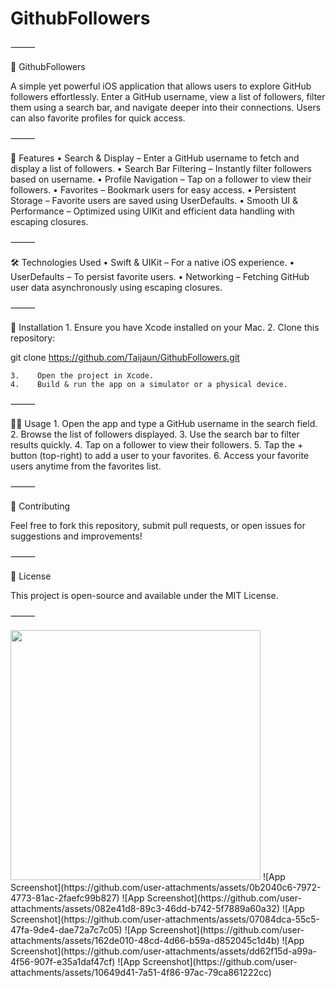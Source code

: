# GithubFollowers
⸻

📌 GithubFollowers

A simple yet powerful iOS application that allows users to explore GitHub followers effortlessly. Enter a GitHub username, view a list of followers, filter them using a search bar, and navigate deeper into their connections. Users can also favorite profiles for quick access.

⸻

🚀 Features
    •    Search & Display – Enter a GitHub username to fetch and display a list of followers.
    •    Search Bar Filtering – Instantly filter followers based on username.
    •    Profile Navigation – Tap on a follower to view their followers.
    •    Favorites – Bookmark users for easy access.
    •    Persistent Storage – Favorite users are saved using UserDefaults.
    •    Smooth UI & Performance – Optimized using UIKit and efficient data handling with escaping closures.

⸻

🛠 Technologies Used
    •    Swift & UIKit – For a native iOS experience.
    •    UserDefaults – To persist favorite users.
    •    Networking – Fetching GitHub user data asynchronously using escaping closures.

⸻

📲 Installation
    1.    Ensure you have Xcode installed on your Mac.
    2.    Clone this repository:

git clone https://github.com/Taijaun/GithubFollowers.git


    3.    Open the project in Xcode.
    4.    Build & run the app on a simulator or a physical device.

⸻

🏃‍♂️ Usage
    1.    Open the app and type a GitHub username in the search field.
    2.    Browse the list of followers displayed.
    3.    Use the search bar to filter results quickly.
    4.    Tap on a follower to view their followers.
    5.    Tap the + button (top-right) to add a user to your favorites.
    6.    Access your favorite users anytime from the favorites list.

⸻

🎯 Contributing

Feel free to fork this repository, submit pull requests, or open issues for suggestions and improvements!

⸻

📄 License

This project is open-source and available under the MIT License.

⸻

<img src="https://github.com/user-attachments/assets/196921db-a209-436d-a8ab-002814e7e044" width="400" height = "auto">
![App Screenshot](https://github.com/user-attachments/assets/0b2040c6-7972-4773-81ac-2faefc99b827)
![App Screenshot](https://github.com/user-attachments/assets/082e41d8-89c3-46dd-b742-5f7889a60a32)
![App Screenshot](https://github.com/user-attachments/assets/07084dca-55c5-47fa-9de4-dae72a7c7c05)
![App Screenshot](https://github.com/user-attachments/assets/162de010-48cd-4d66-b59a-d852045c1d4b)
![App Screenshot](https://github.com/user-attachments/assets/dd62f15d-a99a-4f56-907f-e35a1daf47cf)
![App Screenshot](https://github.com/user-attachments/assets/10649d41-7a51-4f86-97ac-79ca861222cc)
